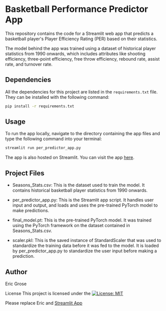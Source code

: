# Basketball Performance Predictor App

This repository contains the code for a Streamlit web app that predicts a basketball player's Player Efficiency Rating (PER) based on their statistics.

The model behind the app was trained using a dataset of historical player statistics from 1990 onwards, which includes attributes like shooting efficiency, three-point efficiency, free throw efficiency, rebound rate, assist rate, and turnover rate.

## Dependencies

All the dependencies for this project are listed in the `requirements.txt` file. They can be installed with the following command:

```bash
pip install -r requirements.txt
```

## Usage
To run the app locally, navigate to the directory containing the app files and type the following command into your terminal:

```bash
streamlit run per_predictor_app.py
```

The app is also hosted on Streamlit. You can visit the app [here](https://ericgrose7-nba-streamlit-per-predictor-app-vnyy2p.streamlit.app/).

## Project Files
* Seasons_Stats.csv: This is the dataset used to train the model. It contains historical basketball player statistics from 1990 onwards.

* per_predictor_app.py: This is the Streamlit app script. It handles user input and output, and loads and uses the pre-trained PyTorch model to make predictions.

* final_model.pt: This is the pre-trained PyTorch model. It was trained using the PyTorch framework on the dataset contained in Seasons_Stats.csv.

* scaler.pkl: This is the saved instance of StandardScaler that was used to standardize the training data before it was fed to the model. It is loaded by per_predictor_app.py to standardize the user input before making a prediction.

## Author
Eric Grose

License
This project is licensed under the [![License: MIT](https://img.shields.io/badge/License-MIT-yellow.svg)](https://opensource.org/licenses/MIT)


Please replace Eric and [Streamlit App](https://ericgrose7-nba-streamlit-per-predictor-app-vnyy2p.streamlit.app/) 
